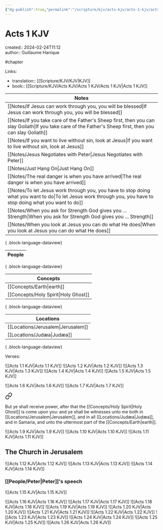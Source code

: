 ```yaml
---
{"dg-publish":true,"permalink":"/scripture/kjv/acts-kjv/acts-1-kjv/acts-1-kjv/"}
---
```



# Acts 1 KJV

created:: 2024-02-24T11:12  
author:: Guillaume Hanique

#chapter

Links:

- translation:: [[Scripture/KJV/KJV\|KJV]]
- book:: [[Scripture/KJV/Acts KJV/Acts 1 KJV/Acts 1 KJV\|Acts 1 KJV]]

| Notes                                                                                                                                                             |
| ----------------------------------------------------------------------------------------------------------------------------------------------------------------- |
| [[Notes/If Jesus can work through you, you will be blessed\|If Jesus can work through you, you will be blessed]]                                               |
| [[Notes/If you take care of the Father's Sheep first, then you can slay Goliath\|If you take care of the Father's Sheep first, then you can slay Goliath]]     |
| [[Notes/If you want to live without sin, look at Jesus\|If you want to live without sin, look at Jesus]]                                                       |
| [[Notes/Jesus Negotiates with Peter\|Jesus Negotiates with Peter]]                                                                                             |
| [[Notes/Just Hang On\|Just Hang On]]                                                                                                                           |
| [[Notes/The real danger is when you have arrived\|The real danger is when you have arrived]]                                                                   |
| [[Notes/To let Jesus work through you, you have to stop doing what you want to do\|To let Jesus work through you, you have to stop doing what you want to do]] |
| [[Notes/When you ask for Strength God gives you ... Strength\|When you ask for Strength God gives you ... Strength]]                                           |
| [[Notes/When you look at Jesus you can do what He does\|When you look at Jesus you can do what He does]]                                                       |

{ .block-language-dataview}

| People |
| ------ |

{ .block-language-dataview}

| Concepts                                |
| --------------------------------------- |
| [[Concepts/Earth\|earth]]            |
| [[Concepts/Holy Spirit\|Holy Ghost]] |

{ .block-language-dataview}

| Locations                             |
| ------------------------------------- |
| [[Locations/Jerusalem\|Jerusalem]] |
| [[Locations/Judæa\|Judæa]]         |

{ .block-language-dataview}

Verses:


![[Acts 1.1 KJV\|Acts 1.1 KJV]]
![[Acts 1.2 KJV\|Acts 1.2 KJV]]
![[Acts 1.3 KJV\|Acts 1.3 KJV]]
![[Acts 1.4 KJV\|Acts 1.4 KJV]]
![[Acts 1.5 KJV\|Acts 1.5 KJV]]

![[Acts 1.6 KJV\|Acts 1.6 KJV]]
![[Acts 1.7 KJV\|Acts 1.7 KJV]]

<div class="transclusion internal-embed is-loaded"><a class="markdown-embed-link" href="/scripture/kjv/acts-kjv/acts-1-kjv/acts-1-8-kjv/" aria-label="Open link"><svg xmlns="http://www.w3.org/2000/svg" width="24" height="24" viewBox="0 0 24 24" fill="none" stroke="currentColor" stroke-width="2" stroke-linecap="round" stroke-linejoin="round" class="svg-icon lucide-link"><path d="M10 13a5 5 0 0 0 7.54.54l3-3a5 5 0 0 0-7.07-7.07l-1.72 1.71"></path><path d="M14 11a5 5 0 0 0-7.54-.54l-3 3a5 5 0 0 0 7.07 7.07l1.71-1.71"></path></svg></a><div class="markdown-embed">



But ye shall receive power, after that the [[Concepts/Holy Spirit\|Holy Ghost]] is come upon you: and ye shall be witnesses unto me both in [[Locations/Jerusalem\|Jerusalem]], and in all [[Locations/Judæa\|Judæa]], and in Samaria, and unto the uttermost part of the [[Concepts/Earth\|earth]].

</div></div>

![[Acts 1.9 KJV\|Acts 1.9 KJV]]
![[Acts 1.10 KJV\|Acts 1.10 KJV]]
![[Acts 1.11 KJV\|Acts 1.11 KJV]]

## The Church in Jerusalem

![[Acts 1.12 KJV\|Acts 1.12 KJV]]
![[Acts 1.13 KJV\|Acts 1.13 KJV]]
![[Acts 1.14 KJV\|Acts 1.14 KJV]]

### [[People/Peter\|Peter]]'s speech

![[Acts 1.15 KJV\|Acts 1.15 KJV]]

![[Acts 1.16 KJV\|Acts 1.16 KJV]]
![[Acts 1.17 KJV\|Acts 1.17 KJV]]
![[Acts 1.18 KJV\|Acts 1.18 KJV]]
![[Acts 1.19 KJV\|Acts 1.19 KJV]]
![[Acts 1.20 KJV\|Acts 1.20 KJV]]
![[Acts 1.21 KJV\|Acts 1.21 KJV]]
![[Acts 1.22 KJV\|Acts 1.22 KJV]]
![[Acts 1.23 KJV\|Acts 1.23 KJV]]
![[Acts 1.24 KJV\|Acts 1.24 KJV]]
![[Acts 1.25 KJV\|Acts 1.25 KJV]]
![[Acts 1.26 KJV\|Acts 1.26 KJV]]